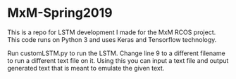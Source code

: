 # MxM-Spring2019
This is a repo for LSTM development I made for the MxM RCOS project.
This code runs on Python 3 and uses Keras and Tensorflow technology.

Run customLSTM.py to run the LSTM. Change line 9 to a different filename to run a different text file on it.
Using this you can input a text file and output generated text that is meant to emulate the given text.
